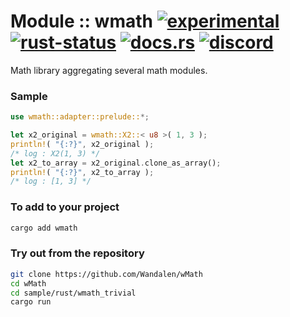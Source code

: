 # Module :: wmath [![experimental](https://img.shields.io/badge/stability-experimental-orange.svg)](https://github.com/emersion/stability-badges#experimental) [![rust-status](https://github.com/Wandalen/wMath/actions/workflows/wMathPush.yml/badge.svg)](https://github.com/Wandalen/wMath/actions/workflows/wMathPush.yml) [![docs.rs](https://img.shields.io/docsrs/wmath?color=e3e8f0&logo=docs.rs)](https://docs.rs/wmath) [![discord](https://img.shields.io/discord/872391416519737405?color=e3e8f0&logo=discord&logoColor=e3e8f0)](https://discord.gg/JwTG6d2b)

Math library aggregating several math modules.

### Sample

```rust
use wmath::adapter::prelude::*;

let x2_original = wmath::X2::< u8 >( 1, 3 );
println!( "{:?}", x2_original );
/* log : X2(1, 3) */
let x2_to_array = x2_original.clone_as_array();
println!( "{:?}", x2_to_array );
/* log : [1, 3] */
```

### To add to your project

```sh
cargo add wmath
```

### Try out from the repository

```sh
git clone https://github.com/Wandalen/wMath
cd wMath
cd sample/rust/wmath_trivial
cargo run
```
